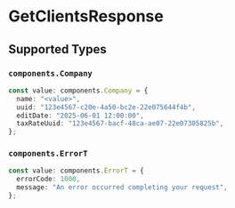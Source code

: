 # GetClientsResponse


## Supported Types

### `components.Company`

```typescript
const value: components.Company = {
  name: "<value>",
  uuid: "123e4567-c20e-4a50-bc2e-22e075644f4b",
  editDate: "2025-06-01 12:00:00",
  taxRateUuid: "123e4567-bacf-48ca-ae07-22e07305825b",
};
```

### `components.ErrorT`

```typescript
const value: components.ErrorT = {
  errorCode: 1000,
  message: "An error occurred completing your request",
};
```

